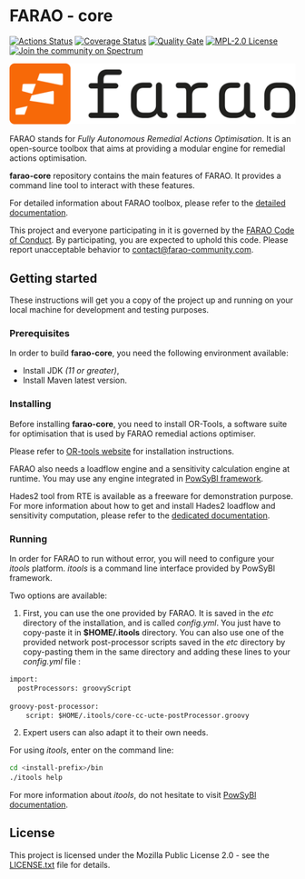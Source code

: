 # FARAO - core
[![Actions Status](https://github.com/farao-community/farao-core/workflows/CI/badge.svg)](https://github.com/farao-community/farao-core/actions)
[![Coverage Status](https://sonarcloud.io/api/project_badges/measure?project=com.farao-community.farao%3Afarao-core&metric=coverage)](https://sonarcloud.io/component_measures?id=com.farao-community.farao%3Afarao-core&metric=coverage)
[![Quality Gate](https://sonarcloud.io/api/project_badges/measure?project=com.farao-community.farao%3Afarao-core&metric=alert_status)](https://sonarcloud.io/dashboard?id=com.farao-community.farao%3Afarao-core)
[![MPL-2.0 License](https://img.shields.io/badge/license-MPL_2.0-blue.svg)](https://www.mozilla.org/en-US/MPL/2.0/)
[![Join the community on Spectrum](https://withspectrum.github.io/badge/badge.svg)](https://spectrum.chat/farao-community)

![FARAO horizontal logo](https://raw.githubusercontent.com/farao-community/.github/master/logo-farao-horizontal.svg?sanitize=true)  

FARAO stands for *Fully Autonomous Remedial Actions Optimisation*. It is an open-source toolbox that aims at providing a modular engine for remedial actions optimisation.

**farao-core** repository contains the main features of FARAO. It provides a command line tool to interact with these features.

For detailed information about FARAO toolbox, please refer to the [detailed documentation](https://farao-community.github.io/docs/).

This project and everyone participating in it is governed by the [FARAO Code of Conduct](https://github.com/farao-community/.github/blob/master/CODE_OF_CONDUCT.md). By participating, you are expected to uphold this code.
Please report unacceptable behavior to [contact@farao-community.com](mailto:contact@farao-community.com).

## Getting started

These instructions will get you a copy of the project up and running on your local machine
for development and testing purposes.

### Prerequisites

In order to build **farao-core**, you need the following environment available:
  - Install JDK *(11 or greater)*,
  - Install Maven latest version.

### Installing

Before installing **farao-core**, you need to install OR-Tools, a software suite for optimisation that is used by FARAO remedial actions optimiser.

Please refer to [OR-tools website](https://developers.google.com/optimization/install/download) for installation instructions.

FARAO also needs a loadflow engine and a sensitivity calculation engine at runtime.
You may use any engine integrated in [PowSyBl framework](https://www.powsybl.org/).

Hades2 tool from RTE is available as a freeware for demonstration purpose.
For more information about how to get and install Hades2 loadflow and sensitivity computation, please refer to the
[dedicated documentation](https://rte-france.github.io/hades2/index.html).

### Running

In order for FARAO to run without error, you will need to configure your *itools* platform. *itools* is a command line interface
provided by PowSyBl framework. 

Two options are available:
1.  First, you can use the one provided by FARAO. It is saved in the *etc* directory of the installation, and is called *config.yml*.
You just have to copy-paste it in **$HOME/.itools** directory. You can also use one of the provided network post-processor scripts 
saved in the *etc* directory by copy-pasting them in the same directory and adding these lines to your *config.yml* file :

```$yml
import:
  postProcessors: groovyScript

groovy-post-processor:
    script: $HOME/.itools/core-cc-ucte-postProcessor.groovy

``` 

2.  Expert users can also adapt it to their own needs.

For using *itools*, enter on the command line:
 
```bash
cd <install-prefix>/bin
./itools help
```

For more information about *itools*, do not hesitate to visit [PowSyBl documentation](https://www.powsybl.org/docs/).

## License

This project is licensed under the Mozilla Public License 2.0 - see the [LICENSE.txt](https://github.com/farao-community/farao-core/blob/master/LICENSE.txt) file for details.
 
